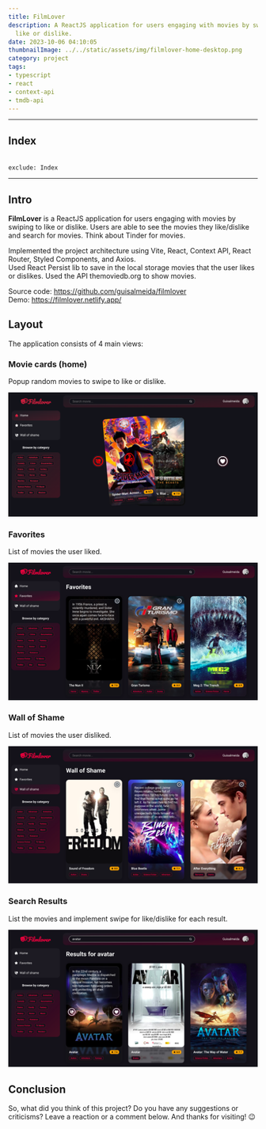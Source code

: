 ```yaml
---
title: FilmLover
description: A ReactJS application for users engaging with movies by swiping to
  like or dislike.
date: 2023-10-06 04:10:05
thumbnailImage: ../../static/assets/img/filmlover-home-desktop.png
category: project
tags: 
- typescript
- react
- context-api
- tmdb-api
---
```

- - -

## Index

```toc

exclude: Index

```

---

## Intro

**FilmLover** is a ReactJS application for users engaging with movies by swiping to like or dislike. Users are able to see the movies they like/dislike and search for movies. Think about Tinder for movies.

Implemented the project architecture using Vite, React, Context API, React Router, Styled Components, and Axios.  
Used React Persist lib to save in the local storage movies that the user likes or dislikes.
Used the API themoviedb.org to show movies.

<p>
  Source code:
  <a href="https://github.com/guisalmeida/filmlover" target="_blank">
    https://github.com/guisalmeida/filmlover
  </a>
  <br>
  Demo:
  <a href="https://filmlover.netlify.app/" target="_blank">
    https://filmlover.netlify.app/
  </a>
</p>

## Layout

The application consists of 4 main views:

### Movie cards (home)
Popup random movies to swipe to like or dislike.  

![Home](static/assets/img/filmlover-home-desktop.png)

### Favorites
List of movies the user liked.  

![Favorites](static/assets/img/filmlover-favorites-desktop.png)

### Wall of Shame
List of movies the user disliked.  

![Disliked Movies](static/assets/img/filmlover-wallofshame-desktop.png)

### Search Results
List the movies and implement swipe for like/dislike for each result.  

![Search Results](static/assets/img/filmlover-search-desktop.png)


## Conclusion

So, what did you think of this project? Do you have any suggestions or criticisms? Leave a reaction or a comment below. And thanks for visiting! 😉